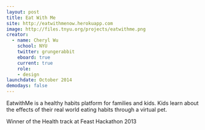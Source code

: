 ```yaml
---
layout: post
title: Eat With Me
site: http://eatwithmenow.herokuapp.com
image: http://files.tnyu.org/projects/eatwithme.png
creator:
  - name: Cheryl Wu
    school: NYU
    twitter: grungerabbit
    eboard: true
    current: true
    role:
    - design
launchdate: October 2014
demodays: false
---
```


EatwithMe is a healthy habits platform for families and kids. Kids learn about the effects of their real world eating habits through a virtual pet.

Winner of the Health track at Feast Hackathon 2013